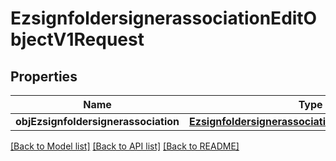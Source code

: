 # EzsignfoldersignerassociationEditObjectV1Request

## Properties
Name | Type | Description | Notes
------------ | ------------- | ------------- | -------------
**objEzsignfoldersignerassociation** | [**EzsignfoldersignerassociationRequestCompound**](EzsignfoldersignerassociationRequestCompound.md) |  | 

[[Back to Model list]](../README.md#documentation-for-models) [[Back to API list]](../README.md#documentation-for-api-endpoints) [[Back to README]](../README.md)



